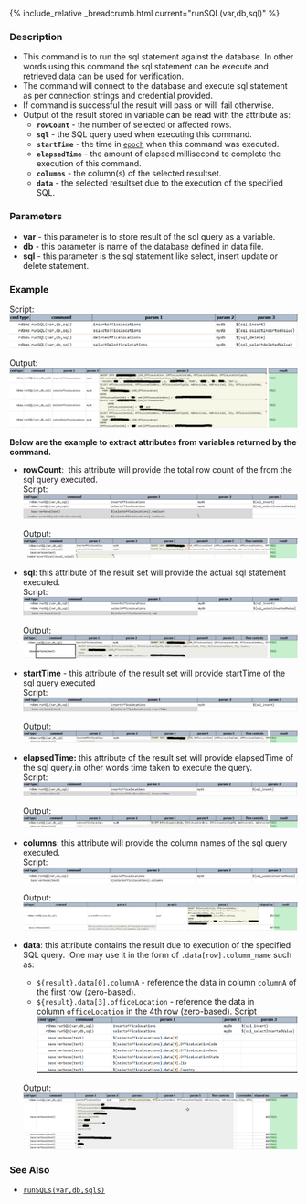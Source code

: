 {% include_relative _breadcrumb.html current="runSQL(var,db,sql)" %}


### Description
- This command is to run the sql statement against the database. In other words using this command the sql statement 
  can be execute and retrieved data can be used for verification.
- The command will connect to the database and execute sql statement as per connection strings and credential provided.
- If command is successful the result will pass or will  fail otherwise.
- Output of the result stored in variable can be read with the attribute as:
  - **`rowCount`** \- the number of selected or affected rows.
  - **`sql`** \- the SQL query used when executing this command.
  - **`startTime`** \- the time in [`epoch`](../../functions/date) when this command was executed.
  - **`elapsedTime`** \- the amount of elapsed millisecond to complete the execution of this command.
  - **`columns`** \- the column(s) of the selected resultset. 
  - **`data`** \- the selected resultset due to the execution of the specified SQL.


### Parameters
- **var** \- this parameter is to store result of the sql query as a variable.
- **db** \- this parameter is name of the database defined in data file.
- **sql** \- this parameter is the sql statement like select, insert update or delete statement.


### Example
Script:<br/>
![](image/runSQL_1.png)  

Output:<br/>
![](image/runSQL_2.png)


**Below are the example to extract attributes from variables returned by the command.**
- **rowCount**:  this attribute will provide the total row count of the from the sql query executed.  
  Script:  <br/>
  ![](image/runSQL_3.png)  
    
  Output:  <br/>
  ![](image/runSQL_4.png)  
      
- **sql**: this attribute of the result set will provide the actual sql statement executed.  
  Script:  <br/>
  ![](image/runSQL_5.png)  
    
  Output:  <br/>
  ![](image/runSQL_6.png)  
      
- **startTime** \- this attribute of the result set will provide startTime of the sql query executed  
  Script:  <br/>
  ![](image/runSQL_7.png)  
    
  Output:  <br/>
  ![](image/runSQL_8.png)
    
- **elapsedTime:** this attribute of the result set will provide elapsedTime of the sql query.in other words time 
  taken to execute the query.  
  Script:  <br/>
  ![](image/runSQL_9.png)  
    
  Output:  <br/>
  ![](image/runSQL_10.png)  
      
- **columns**: this attribute will provide the column names of the sql query executed.  
  Script:  <br/>
  ![](image/runSQL_11.png)  
    
  Output:  <br/>
  ![](image/runSQL_12.png)  
      
- **data**: this attribute contains the result due to execution of the specified SQL query.  One may use it in the 
  form of `.data[row].column_name` such as:
	 - `${result}.data[0].columnA` \- reference the data in column `columnA` of the first row (zero-based).
	 - `${result}.data[3].officeLocation` \- reference the data in column `officeLocation` in the 4th row (zero-based).
  Script  <br/>
  ![](image/runSQL_13.png)  

  Output:  <br/>
  ![](image/runSQL_14.png)


### See Also
- [`runSQLs(var,db,sqls)`](runSQLs(var,db,sqls))
